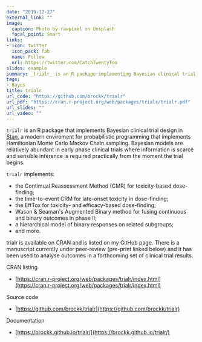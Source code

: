 ```yaml
---
date: "2019-12-27"
external_link: ""
image:
  caption: Photo by rawpixel on Unsplash
  focal_point: Smart
links:
- icon: twitter
  icon_pack: fab
  name: Follow
  url: https://twitter.com/CatchTwentyToo
slides: example
summary: _trialr_ is an R package implementing Bayesian clinical trial methods in Stan.
tags:
- Bayes
title: trialr
url_code: "https://github.com/brockk/trialr"
url_pdf: "https://cran.r-project.org/web/packages/trialr/trialr.pdf"
url_slides: ""
url_video: ""
---
```


`trialr` is an R package that implements Bayesian clinical trial design in [Stan](https://mc-stan.org/), a modern enviroment for probabilistic programming that implements Hamiltonian Monte Carlo Markov Chain sampling.
Bayesian models are relatively abundant in early phase clinical trials where information is scarce and sensible inference is required practically from the moment the trial begins.

`trialr` implements:

* the Contimual Reassessment Method (CMR) for toxicity-based dose-finding;
* the time-to-event CRM for late-onset toxicity in dose-finding;
* the EffTox for toxicity- and efficacy-based dose-finding;
* Wason & Seaman's Augmented Binary method for fusing continuous and binary outcomes in phase II;
* a hierarchical model of binary responses on related subgroups;
* and more.

trialr is available on CRAN and is listed on my GitHub page. 
There is a manuscript currently under peer-review (pre-print linked below) and it has been used to analyse outcomes in a forthcoming set of clinical trial results.

CRAN listing

* [https://cran.r-project.org/web/packages/trialr/index.html](https://cran.r-project.org/web/packages/trialr/index.html)

Source code

* [https://github.com/brockk/trialr](https://github.com/brockk/trialr)

Documentation

* [https://brockk.github.io/trialr/](https://brockk.github.io/trialr/)

